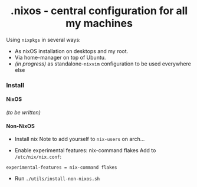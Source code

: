 <div align="center">
  
# .nixos - central configuration for all my machines 

</div>

Using `nixpkgs` in several ways:
* As nixOS installation on desktops and my root.
* Via home-manager on top of Ubuntu.
* _(in progress)_ as standalone-`nixvim` configuration to be used everywhere else

### Install

#### NixOS
_(to be written)_

#### Non-NixOS
* Install nix
  Note to add yourself to `nix-users` on arch…

* Enable experimental features: nix-command flakes
  Add to `/etc/nix/nix.conf`:
```
experimental-features = nix-command flakes
```

* Run `./utils/install-non-nixos.sh`
